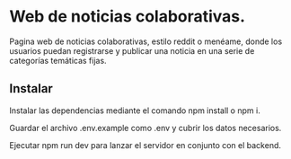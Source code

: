 # Web de noticias colaborativas.

Pagina web de noticias colaborativas, estilo reddit o menéame, donde los usuarios puedan registrarse y publicar una noticia en una serie de categorías temáticas fijas.

## Instalar

Instalar las dependencias mediante el comando npm install o npm i.

Guardar el archivo .env.example como .env y cubrir los datos necesarios.

Ejecutar npm run dev para lanzar el servidor en conjunto con el backend.
